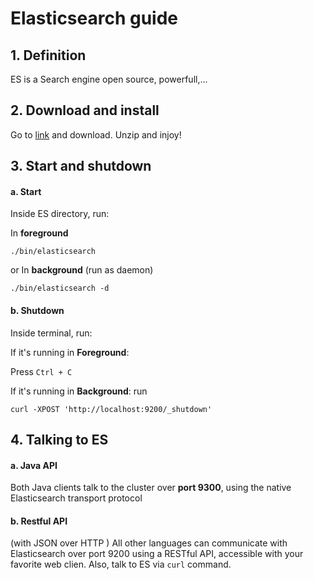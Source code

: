 # Elasticsearch guide
## 1. Definition
ES is a Search engine open source, powerfull,...
## 2. Download and install
Go to [link](http://www.elasticsearch.org/download/) and download.
Unzip and injoy!
## 3. Start and shutdown
#### a. Start

Inside ES directory, run:

In **foreground**
```
./bin/elasticsearch
```
or
In **background** (run as daemon)
```
./bin/elasticsearch -d
```

#### b. Shutdown

Inside terminal, run:

If it's running in **Foreground**:

Press `Ctrl + C`

If it's running in **Background**: run
```
curl -XPOST 'http://localhost:9200/_shutdown'
```
## 4. Talking to ES
#### a. Java API
Both Java clients talk to the cluster over **port 9300**, using the native Elasticsearch transport protocol
#### b. Restful API
(with JSON over HTTP  )
All other languages can communicate with Elasticsearch over port 9200 using a RESTful API, accessible with your favorite web clien.
Also, talk to ES via `curl` command.
